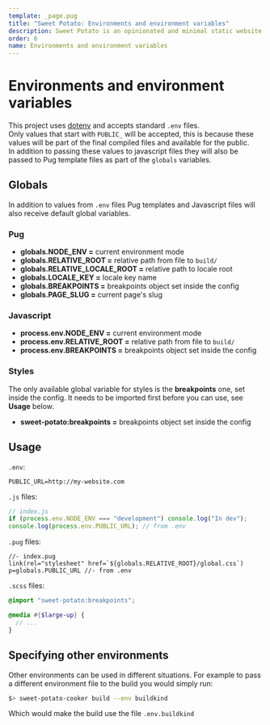 ```yaml
---
template: _page.pug
title: "Sweet Potato: Environments and environment variables"
description: Sweet Potato is an opinionated and minimal static website generator, by We The Collective.
order: 6
name: Environments and environment variables
---
```


# Environments and environment variables

This project uses [dotenv](https://github.com/motdotla/dotenv) and accepts standard `.env` files.  
Only values that start with `PUBLIC_` will be accepted, this is because these values will be part of the final compiled files and available for the public.  
In addition to passing these values to javascript files they will also be passed to Pug template files as part of the `globals` variables.

## Globals

In addition to values from `.env` files Pug templates and Javascript files will also receive default global variables.

### Pug

- **globals.NODE_ENV =** current environment mode
- **globals.RELATIVE_ROOT =** relative path from file to `build/`
- **globals.RELATIVE_LOCALE_ROOT =** relative path to locale root
- **globals.LOCALE_KEY =** locale key name
- **globals.BREAKPOINTS =** breakpoints object set inside the config
- **globals.PAGE_SLUG =** current page's slug

### Javascript

- **process.env.NODE_ENV =** current environment mode
- **process.env.RELATIVE_ROOT =** relative path from file to `build/`
- **process.env.BREAKPOINTS =** breakpoints object set inside the config

### Styles

The only available global variable for styles is the **breakpoints** one, set inside the config. It needs to be imported first before you can use, see **Usage** below.

- **sweet-potato:breakpoints =** breakpoints object set inside the config

## Usage

`.env`:

```
PUBLIC_URL=http://my-website.com
```

`.js` files:

```js
// index.js
if (process.env.NODE_ENV === "development") console.log("In dev");
console.log(process.env.PUBLIC_URL); // from .env
```

`.pug` files:

```pug
//- index.pug
link(rel="stylesheet" href=`${globals.RELATIVE_ROOT}/global.css`)
p=globals.PUBLIC_URL //- from .env
```

`.scss` files:

```scss
@import "sweet-potato:breakpoints";

@media #{$large-up} {
  // ...
}
```

## Specifying other environments

Other environments can be used in different situations. For example to pass a different environment file to the build you would simply run:

```bash
$> sweet-potato-cooker build --env buildkind
```

Which would make the build use the file `.env.buildkind`
